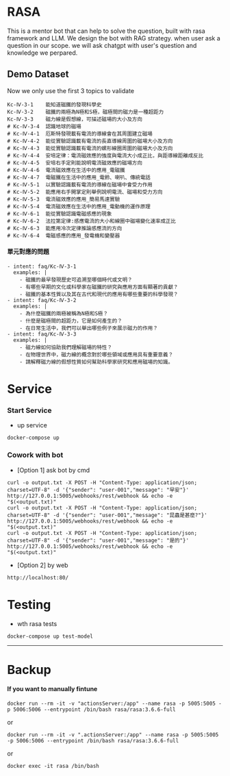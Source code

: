 # RASA
This is a mentor bot that can help to solve the question, built with rasa framework and LLM. We design the bot with RAG strategy. when user ask a question in our scope. we will ask chatgpt with user's question and knowledge we perpared.


## Demo Dataset
Now we only use the first 3 topics to validate
```
Kc-Ⅳ-3-1	能知道磁鐵的發現科學史
Kc-Ⅳ-3-2	磁鐵的兩極為N極和S極，磁極間的磁力是一種超距力
Kc-Ⅳ-3-3	磁力線是假想線，可描述磁場的大小及方向
# Kc-Ⅳ-3-4	認識地球的磁場
# Kc-Ⅳ-4-1	厄斯特發現載有電流的導線會在其周圍建立磁場
# Kc-Ⅳ-4-2	能從實驗認識載有電流的長直導線周圍的磁場大小及方向
# Kc-Ⅳ-4-3	能從實驗認識載有電流的螺形線圈周圍的磁場大小及方向
# Kc-Ⅳ-4-4	安培定律：電流磁效應的強度與電流大小成正比，與距導線距離成反比
# Kc-Ⅳ-4-5	安培右手定則能說明電流磁效應的磁場方向
# Kc-Ⅳ-4-6	電流磁效應在生活中的應用_電磁鐵
# Kc-Ⅳ-4-7	電磁鐵在生活中的應用_電鈴、喇叭、傳統電話
# Kc-Ⅳ-5-1	以實驗認識載有電流的導線在磁場中會受力作用
# Kc-Ⅳ-5-2	能應用右手開掌定則舉例說明電流、磁場和受力方向
# Kc-Ⅳ-5-3	電流磁效應的應用_簡易馬達實驗
# Kc-Ⅳ-5-4	電流磁效應在生活中的應用_電動機的運作原理
# Kc-Ⅳ-6-1	能從實驗認識電磁感應的現象
# Kc-Ⅳ-6-2	法拉第定律:感應電流的大小和線圈中磁場變化速率成正比
# Kc-Ⅳ-6-3	能應用冷次定律推論感應流的方向
# Kc-Ⅳ-6-4	電磁感應的應用_發電機和變壓器
```

#### 單元對應的問題
```
- intent: faq/Kc-Ⅳ-3-1
  examples: |
    - 磁鐵的最早發現歷史可追溯至哪個時代或文明？
    - 有哪些早期的文化或科學家在磁鐵的研究與應用方面有顯著的貢獻？
    - 磁鐵的基本性質以及其在古代和現代的應用有哪些重要的科學發現？
- intent: faq/Kc-Ⅳ-3-2
  examples: |
    - 為什麼磁鐵的兩極被稱為N極和S極？
    - 什麼是磁極間的超距力，它是如何產生的？
    - 在日常生活中，我們可以舉出哪些例子來展示磁力的作用？
- intent: faq/Kc-Ⅳ-3-3
  examples: |
    - 磁力線如何協助我們理解磁場的特性？
    - 在物理世界中，磁力線的概念對於哪些領域或應用具有重要意義？
    - 請解釋磁力線的假想性質如何幫助科學家研究和應用磁場的知識。

```


# Service

### Start Service
- up service
```
docker-compose up
```

### Cowork with bot
- [Option 1] ask bot by cmd
```
curl -o output.txt -X POST -H "Content-Type: application/json; charset=UTF-8" -d '{"sender": "user-001","message": "早安"}'  http://127.0.0.1:5005/webhooks/rest/webhook && echo -e "$(<output.txt)"
curl -o output.txt -X POST -H "Content-Type: application/json; charset=UTF-8" -d '{"sender": "user-001","message": "昆蟲是甚麼?"}'  http://127.0.0.1:5005/webhooks/rest/webhook && echo -e "$(<output.txt)"
curl -o output.txt -X POST -H "Content-Type: application/json; charset=UTF-8" -d '{"sender": "user-001","message": "是的"}'  http://127.0.0.1:5005/webhooks/rest/webhook && echo -e "$(<output.txt)"
```

- [Option 2] by web

```
http://localhost:80/
```

# Testing
- wth rasa tests
```
docker-compose up test-model
```



----
# Backup

#### If you want to manually fintune
```
docker run --rm -it -v "actionsServer:/app" --name rasa -p 5005:5005 -p 5006:5006 --entrypoint /bin/bash rasa/rasa:3.6.6-full
```

or
```
docker run --rm -it -v ".actionsServer:/app" --name rasa -p 5005:5005 -p 5006:5006 --entrypoint /bin/bash rasa/rasa:3.6.6-full
```

or
```
docker exec -it rasa /bin/bash
```
